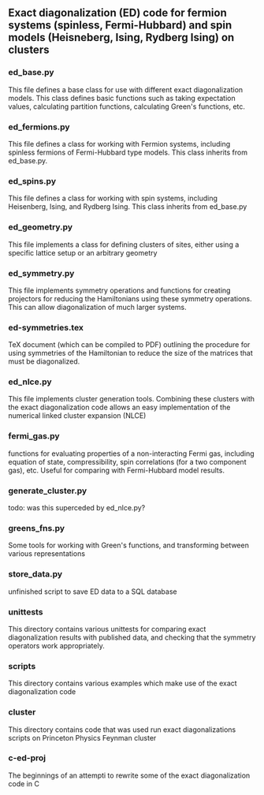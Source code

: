 ## Exact diagonalization (ED) code for fermion systems (spinless, Fermi-Hubbard) and spin models (Heisneberg, Ising, Rydberg Ising) on clusters

### ed_base.py
This file defines a base class for use with different exact diagonalization models. This class defines
 basic functions such as taking expectation values, calculating partition functions, calculating Green's
 functions, etc.
 
### ed_fermions.py
This file defines a class for working with Fermion systems, including spinless fermions of Fermi-Hubbard
type models. This class inherits from ed_base.py.

### ed_spins.py
This file defines a class for working with spin systems, including Heisenberg, Ising, and Rydberg Ising.
This class inherits from ed_base.py

### ed_geometry.py 
This file implements a class for defining clusters of sites, either using a specific lattice setup or
an arbitrary geometry

### ed_symmetry.py
This file implements symmetry operations and functions for creating projectors for reducing the Hamiltonians
using these symmetry operations. This can allow diagonalization of much larger systems.

### ed-symmetries.tex
TeX document (which can be compiled to PDF) outlining the procedure for using symmetries of the Hamiltonian
to reduce the size of the matrices that must be diagonalized.

### ed_nlce.py
This file implements cluster generation tools. Combining these clusters with the exact diagonalization code
allows an easy implementation of the numerical linked cluster expansion (NLCE)

### fermi_gas.py
functions for evaluating properties of a non-interacting Fermi gas, including equation of state, compressibility,
spin correlations (for a two component gas), etc. Useful for comparing with Fermi-Hubbard model results.

### generate_cluster.py
todo: was this superceded by ed_nlce.py?

### greens_fns.py
Some tools for working with Green's functions, and transforming between various representations

### store_data.py
unfinished script to save ED data to a SQL database

### unittests
This directory contains various unittests for comparing exact diagonalization results with published data,
and checking that the symmetry operators work appropriately.

### scripts
This directory contains various examples which make use of the exact diagonalization code

### cluster
This directory contains code that was used run exact diagonalizations scripts on Princeton Physics Feynman cluster

### c-ed-proj
The beginnings of an attempti to rewrite some of the exact diagonalization code in C 
